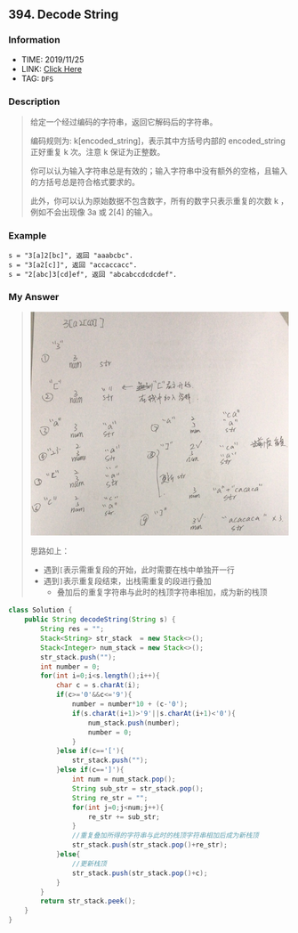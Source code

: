 ## 394. Decode String

### Information

* TIME: 2019/11/25
* LINK: [Click Here]( https://leetcode-cn.com/problems/decode-string/ )
* TAG: `DFS`

### Description

> 给定一个经过编码的字符串，返回它解码后的字符串。
>
> 编码规则为: k[encoded_string]，表示其中方括号内部的 encoded_string 正好重复 k 次。注意 k 保证为正整数。
>
> 你可以认为输入字符串总是有效的；输入字符串中没有额外的空格，且输入的方括号总是符合格式要求的。
>
> 此外，你可以认为原始数据不包含数字，所有的数字只表示重复的次数 k ，例如不会出现像 3a 或 2[4] 的输入。
>

### Example

```text
s = "3[a]2[bc]", 返回 "aaabcbc".
s = "3[a2[c]]", 返回 "accaccacc".
s = "2[abc]3[cd]ef", 返回 "abcabccdcdcdef".
```

### My Answer

> ![alt](../img/1125.png)
>
> 思路如上：
>
> * 遇到`[`表示需重复段的开始，此时需要在栈中单独开一行
> * 遇到`]`表示重复段结束，出栈需重复的段进行叠加
>   * 叠加后的重复字符串与此时的栈顶字符串相加，成为新的栈顶

```java
class Solution {
    public String decodeString(String s) {
        String res = "";
        Stack<String> str_stack  = new Stack<>();
        Stack<Integer> num_stack = new Stack<>();
        str_stack.push("");
        int number = 0;
        for(int i=0;i<s.length();i++){
            char c = s.charAt(i);
            if(c>='0'&&c<='9'){
                number = number*10 + (c-'0');
                if(s.charAt(i+1)>'9'||s.charAt(i+1)<'0'){
                    num_stack.push(number);
                    number = 0;
                }
            }else if(c=='['){
                str_stack.push("");
            }else if(c==']'){
                int num = num_stack.pop();
                String sub_str = str_stack.pop();
                String re_str = "";
                for(int j=0;j<num;j++){
                    re_str += sub_str;
                }
                //重复叠加所得的字符串与此时的栈顶字符串相加后成为新栈顶
                str_stack.push(str_stack.pop()+re_str);
            }else{
                //更新栈顶
                str_stack.push(str_stack.pop()+c);
            }
        }
        return str_stack.peek();
    }
}
```

